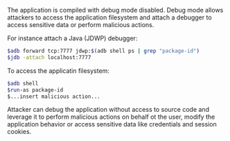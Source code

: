 The application is compiled with debug mode disabled. Debug mode allows attackers to access the application filesystem and attach a debugger to access sensitive data or perform malicious actions.

For instance attach a Java (JDWP) debugger:

 ```bash
$adb forward tcp:7777 jdwp:$(adb shell ps | grep "package-id")
$jdb -attach localhost:7777
```

To access the applicatin filesystem:

```bash
$adb shell
$run-as package-id
$...insert malicious action...
```  

Attacker can debug the application without access to source code and leverage it to perform malicious actions on behalf ot the user, modify the application behavior or access sensitive data like credentials and session cookies.

